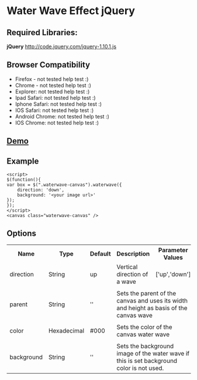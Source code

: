 Water Wave Effect jQuery
=====================


Required Libraries:
-------
**jQuery**
http://code.jquery.com/jquery-1.10.1.js

Browser Compatibility
------
+ Firefox - not tested help test :)
+ Chrome - not tested help test :)
+ Explorer: not tested help test :)
+ Ipad Safari: not tested help test :)
+ Iphone Safari: not tested help test :)
+ IOS Safari: not tested help test :)
+ Android Chrome: not tested help test :)
+ IOS Chrome: not tested help test :)

[Demo](http://water-wave-jquery.oso-link.com/scr/)
-------

Example
-------

    <script>
    $(function(){
    var box = $(".waterwave-canvas").waterwave({
        direction: 'down',
        background: '<your image url>'
    });
    });
    </script>
    <canvas class="waterwave-canvas" />

Options
-------

<table>
    <tr>
        <th>
            Name
        </th>
        <th>
            Type
        </th>
        <th>
            Default
        </th>
        <th colspan=3>
            Description
        </th>
        <th>
            Parameter Values
        </th>
    </tr>
    <tr>
        <td>
            direction
        </td>
        <td>
            String
        </td>
        <td>
            up
        </td>
        <td colspan=3>
            Vertical direction of a wave
        </td>
        <td>
            ['up','down']
        </td>
    </tr>
    <tr>
      <td colspan=7>
      </td>
    </tr>
    <tr>
        <td>
            parent
        </td>
        <td>
            String
        </td>
        <td>
            ''
        </td>
        <td colspan=4>
            Sets the parent of the canvas and uses its width and height as basis of the canvas wave
        </td>
    </tr>
    <tr>
      <td colspan=7>
      </td>
    </tr>
    <tr>
        <td>
            color
        </td>
        <td>
            Hexadecimal
        </td>
        <td>
            #000
        </td>
        <td colspan=4>
            Sets the color of the canvas water wave
        </td>
    </tr>
    <tr>
      <td colspan=7>
      </td>
    </tr>
    <tr>
        <td>
            background
        </td>
        <td>
            String
        </td>
        <td>
            ''
        </td>
        <td colspan=4>
            Sets the background image of the water wave if this is set background color is not used.
        </td>
    </tr>
</table>
